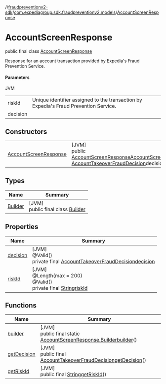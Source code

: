 //[fraudpreventionv2-sdk](../../../index.md)/[com.expediagroup.sdk.fraudpreventionv2.models](../index.md)/[AccountScreenResponse](index.md)

# AccountScreenResponse

public final class [AccountScreenResponse](index.md)

Response for an account transaction provided by Expedia's Fraud Prevention Service.

#### Parameters

JVM

| | |
|---|---|
| riskId | Unique identifier assigned to the transaction by Expedia's Fraud Prevention Service. |
| decision |

## Constructors

| | |
|---|---|
| [AccountScreenResponse](-account-screen-response.md) | [JVM]<br>public [AccountScreenResponse](index.md)[AccountScreenResponse](-account-screen-response.md)([String](https://docs.oracle.com/javase/8/docs/api/java/lang/String.html)riskId, [AccountTakeoverFraudDecision](../-account-takeover-fraud-decision/index.md)decision) |

## Types

| Name | Summary |
|---|---|
| [Builder](-builder/index.md) | [JVM]<br>public final class [Builder](-builder/index.md) |

## Properties

| Name | Summary |
|---|---|
| [decision](index.md#1900243055%2FProperties%2F-173342751) | [JVM]<br>@Valid()<br>private final [AccountTakeoverFraudDecision](../-account-takeover-fraud-decision/index.md)[decision](index.md#1900243055%2FProperties%2F-173342751) |
| [riskId](index.md#-967393471%2FProperties%2F-173342751) | [JVM]<br>@Length(max = 200)<br>@Valid()<br>private final [String](https://docs.oracle.com/javase/8/docs/api/java/lang/String.html)[riskId](index.md#-967393471%2FProperties%2F-173342751) |

## Functions

| Name | Summary |
|---|---|
| [builder](builder.md) | [JVM]<br>public final static [AccountScreenResponse.Builder](-builder/index.md)[builder](builder.md)() |
| [getDecision](get-decision.md) | [JVM]<br>public final [AccountTakeoverFraudDecision](../-account-takeover-fraud-decision/index.md)[getDecision](get-decision.md)() |
| [getRiskId](get-risk-id.md) | [JVM]<br>public final [String](https://docs.oracle.com/javase/8/docs/api/java/lang/String.html)[getRiskId](get-risk-id.md)() |
